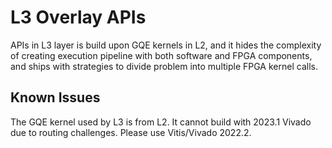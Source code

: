 # L3 Overlay APIs

APIs in L3 layer is build upon GQE kernels in L2, and it hides the complexity of creating
execution pipeline with both software and FPGA components, and ships with strategies to
divide problem into multiple FPGA kernel calls.

## Known Issues

The GQE kernel used by L3 is from L2.
It cannot build with 2023.1 Vivado due to routing challenges.
Please use Vitis/Vivado 2022.2.
